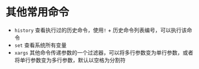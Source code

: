 # 其他常用命令

- `history`
  查看执行过的历史命令，使用`!` + 历史命令列表编号，可以执行该命令
- `set`
  查看系统所有变量
- `xargs`
  其他命令传递参数的一个过滤器，可以将多行参数变为单行参数，或者将单行参数变为多行参数，默认以空格为分割符
